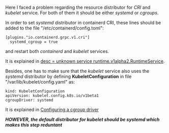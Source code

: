 Here I faced a problem regarding the resource distributor for *CRI* and *kubelet* service.
For both of them it should be either *systemd* or *cgroups*.

In order to set *systemd* distributor in containerd CRI, these lines should be added to the file "/etc/containerd/config.toml":
````
[plugins."io.containerd.grpc.v1.cri"]
  systemd_cgroup = true
````

and restart both *containerd* and *kubelet* services.

It is explained in [desc = unknown service runtime.v1alpha2.RuntimeService](https://serverfault.com/questions/1074008/containerd-1-4-9-unimplemented-desc-unknown-service-runtime-v1alpha2-runtimese).

Besides, one has to make sure that the *kubelet* service also uses the *systemd* distributor by defining **KubeletConfiguration** in file "/var/lib/kubelet/config.yaml" as:
````
kind: KubeletConfiguration
apiVersion: kubelet.config.k8s.io/v1beta1
cgroupDriver: systemd
````

It is explained in [Configuring a cgroup driver](https://kubernetes.io/docs/tasks/administer-cluster/kubeadm/configure-cgroup-driver/)

***HOWEVER, the default distributor for kubelet should be systemd which makes this step reduntant***